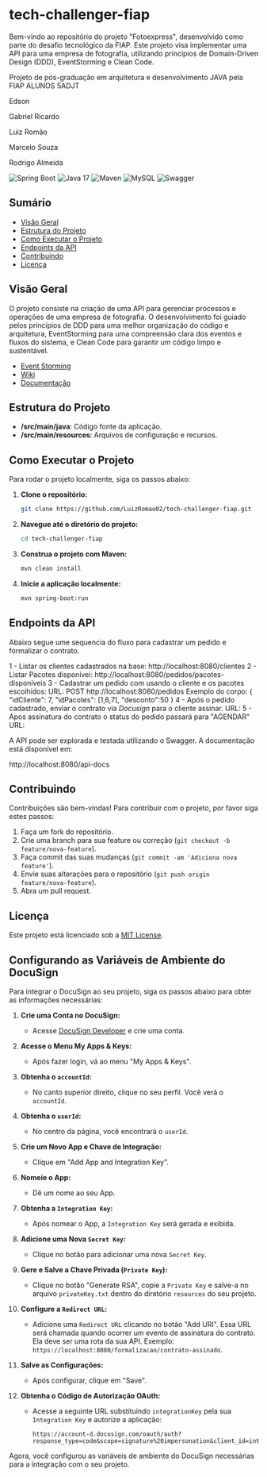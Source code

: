 # tech-challenger-fiap

Bem-vindo ao repositório do projeto "Fotoexpress", desenvolvido como parte do desafio tecnológico da FIAP. Este projeto visa implementar uma API para uma empresa de fotografia, utilizando princípios de Domain-Driven Design (DDD), EventStorming e Clean Code.

Projeto de pós-graduação em arquitetura e desenvolvimento JAVA pela FIAP
ALUNOS 5ADJT

<p>Edson</p>
<p>Gabriel Ricardo </p>
<p>Luiz Romão</p>
<p>Marcelo Souza</p>
<p>Rodrigo Almeida</p>

![Spring Boot](https://img.shields.io/badge/Spring%20Boot-2.7.10-brightgreen?style=flat&logo=spring&logoColor=white)
![Java 17](https://img.shields.io/badge/Java-17-blue?style=flat&logo=java&logoColor=white)
![Maven](https://img.shields.io/badge/Maven-3.8.5-orange?style=flat&logo=apachemaven&logoColor=white)
![MySQL](https://img.shields.io/badge/MySQL-8.0-blue?style=flat&logo=mysql&logoColor=white)
![Swagger](https://img.shields.io/badge/Swagger-3.0-brightgreen?style=flat&logo=swagger&logoColor=white)

## Sumário

- [Visão Geral](#visão-geral)
- [Estrutura do Projeto](#estrutura-do-projeto)
- [Como Executar o Projeto](#como-executar-o-projeto)
- [Endpoints da API](#endpoints-da-api)
- [Contribuindo](#contribuindo)
- [Licença](#licença)

## Visão Geral

O projeto consiste na criação de uma API para gerenciar processos e operações de uma empresa de fotografia. O desenvolvimento foi guiado pelos princípios de DDD para uma melhor organização do código e arquitetura, EventStorming para uma compreensão clara dos eventos e fluxos do sistema, e Clean Code para garantir um código limpo e sustentável.

- [Event Storming](https://miro.com/app/board/uXjVK6a5xfM=/?share_link_id=868388996904)
- [Wiki](https://www.notion.so/Tech-Challenge-P-S-TECH-f6d1fa9d631248b4a980ec4f1eadd898?pvs=4)
- [Documentação](https://docs.google.com/document/d/1BBqJWWr-0kGuwFF-z3BwpcLIFU5yAA3k1wurFEO11VU/edit#heading=h.u65y1ld2csi)


## Estrutura do Projeto

- **/src/main/java**: Código fonte da aplicação.
- **/src/main/resources**: Arquivos de configuração e recursos.

## Como Executar o Projeto

Para rodar o projeto localmente, siga os passos abaixo:

1. **Clone o repositório:**

    ```bash
    git clone https://github.com/LuizRomao02/tech-challenger-fiap.git
    ```

2. **Navegue até o diretório do projeto:**

    ```bash
    cd tech-challenger-fiap
    ```

3. **Construa o projeto com Maven:**

    ```bash
    mvn clean install
    ```

4. **Inicie a aplicação localmente:**

    ```bash
    mvn spring-boot:run
    ```
## Endpoints da API
Abaixo segue ume sequencia do fluxo para cadastrar um pedido e formalizar o contrato. 

1 - Listar os clientes cadastrados na base: http://localhost:8080/clientes
2 - Listar Pacotes disponívei: http://localhost:8080/pedidos/pacotes-disponiveis
3 - Cadastrar um pedido com usando o cliente e os pacotes escolhidos: 
    URL: POST http://localhost:8080/pedidos
    Exemplo do corpo:
    {
    	"idCliente": 7,
    	"idPacotes": [1,6,7],
    	"desconto":50
    }
4 - Após o pedido cadastrado, enviar o contrato via *Docusign* para o cliente assinar.
    URL: 
5 - Apos assinatura do contrato o status do pedido passará para "AGENDAR"
    URL:

    
A API pode ser explorada e testada utilizando o Swagger. A documentação está disponível em:

http://localhost:8080/api-docs

## Contribuindo

Contribuições são bem-vindas! Para contribuir com o projeto, por favor siga estes passos:

1. Faça um fork do repositório.
2. Crie uma branch para sua feature ou correção (`git checkout -b feature/nova-feature`).
3. Faça commit das suas mudanças (`git commit -am 'Adiciona nova feature'`).
4. Envie suas alterações para o repositório (`git push origin feature/nova-feature`).
5. Abra um pull request.

## Licença

Este projeto está licenciado sob a [MIT License](LICENSE).



## Configurando as Variáveis de Ambiente do DocuSign

Para integrar o DocuSign ao seu projeto, siga os passos abaixo para obter as informações necessárias:

1. **Crie uma Conta no DocuSign:**
    - Acesse [DocuSign Developer](https://developers.docusign.com/) e crie uma conta.

2. **Acesse o Menu My Apps & Keys:**
    - Após fazer login, vá ao menu "My Apps & Keys".

3. **Obtenha o `accountId`:**
    - No canto superior direito, clique no seu perfil. Você verá o `accountId`.

4. **Obtenha o `userId`:**
    - No centro da página, você encontrará o `userId`.

5. **Crie um Novo App e Chave de Integração:**
    - Clique em "Add App and Integration Key".

6. **Nomeie o App:**
    - Dê um nome ao seu App.

7. **Obtenha a `Integration Key`:**
    - Após nomear o App, a `Integration Key` será gerada e exibida.

8. **Adicione uma Nova `Secret Key`:**
    - Clique no botão para adicionar uma nova `Secret Key`.

9. **Gere e Salve a Chave Privada (`Private Key`):**
    - Clique no botão "Generate RSA", copie a `Private Key` e salve-a no arquivo `privateKey.txt` dentro do diretório `resources` do seu projeto.

10. **Configure a `Redirect URL`:**
    - Adicione uma `Redirect URL` clicando no botão "Add URI". Essa URL será chamada quando ocorrer um evento de assinatura do contrato. Ela deve ser uma rota da sua API. Exemplo: `https://localhost:8080/formalizacao/contrato-assinado`.

11. **Salve as Configurações:**
    - Após configurar, clique em "Save".

12. **Obtenha o Código de Autorização OAuth:**
    - Acesse a seguinte URL substituindo `integrationKey` pela sua `Integration Key` e autorize a aplicação:
      ```
      https://account-d.docusign.com/oauth/auth?response_type=code&scope=signature%20impersonation&client_id=integrationKey&redirect_uri=http://localhost/
      ```

Agora, você configurou as variáveis de ambiente do DocuSign necessárias para a integração com o seu projeto.
